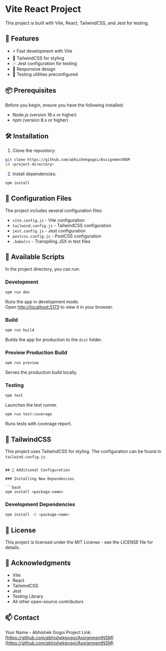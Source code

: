 # Vite React Project

This project is built with Vite, React, TailwindCSS, and Jest for testing.

## 🚀 Features

- ⚡️ Fast development with Vite
- 🎨 TailwindCSS for styling
- ✅ Jest configuration for testing
- 📱 Responsive design
- 🧪 Testing utilities preconfigured

## 📦 Prerequisites

Before you begin, ensure you have the following installed:
- Node.js (version 16.x or higher)
- npm (version 8.x or higher)

## 🛠️ Installation

1. Clone the repository:
```bash
git clone https://github.com/abhishekgogoi/AssignmentNSM
cd <project-directory>
```

2. Install dependencies:
```bash
npm install
```

## 🔧 Configuration Files

The project includes several configuration files:

- `vite.config.js` - Vite configuration
- `tailwind.config.js` - TailwindCSS configuration
- `jest.config.js` - Jest configuration
- `postcss.config.js` - PostCSS configuration
- `.babelrc` - Transpiling JSX in test files

## 📝 Available Scripts

In the project directory, you can run:

### Development
```bash
npm run dev
```
Runs the app in development mode.\
Open [http://localhost:5173](http://localhost:5173) to view it in your browser.

### Build
```bash
npm run build
```
Builds the app for production to the `dist` folder.

### Preview Production Build
```bash
npm run preview
```
Serves the production build locally.

### Testing
```bash
npm test
```
Launches the test runner.

```bash
npm run test:coverage
```
Runs tests with coverage report.

## 🎨 TailwindCSS

This project uses TailwindCSS for styling. The configuration can be found in `tailwind.config.js`.
```

## 🔧 Additional Configuration

### Installing New Dependencies

```bash
npm install <package-name>
```

### Development Dependencies

```bash
npm install -D <package-name>
```

## 📄 License

This project is licensed under the MIT License - see the LICENSE file for details.

## 🙏 Acknowledgments

- Vite
- React
- TailwindCSS
- Jest
- Testing Library
- All other open-source contributors

## 📫 Contact

Your Name - Abhishek Gogoi
Project Link: [https://github.com/abhishekgogoi/AssignmentNSM](https://github.com/abhishekgogoi/AssignmentNSM)
